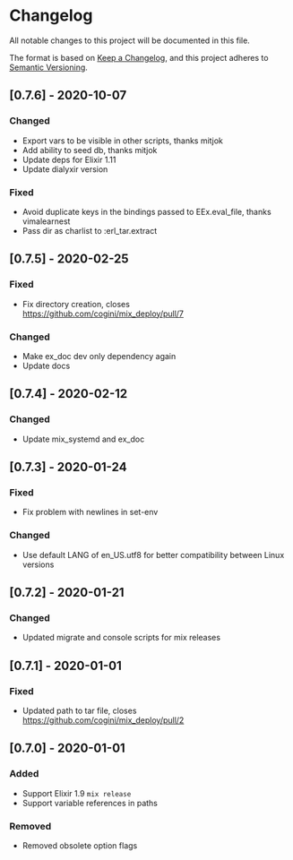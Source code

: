 # Changelog
All notable changes to this project will be documented in this file.

The format is based on [Keep a Changelog](https://keepachangelog.com/en/1.0.0/),
and this project adheres to [Semantic Versioning](https://semver.org/spec/v2.0.0.html).

## [0.7.6] - 2020-10-07
### Changed
- Export vars to be visible in other scripts, thanks mitjok
- Add ability to seed db, thanks mitjok
- Update deps for Elixir 1.11
- Update dialyxir version
### Fixed
- Avoid duplicate keys in the bindings passed to EEx.eval_file, thanks vimalearnest
- Pass dir as charlist to :erl_tar.extract

## [0.7.5] - 2020-02-25
### Fixed
- Fix directory creation, closes https://github.com/cogini/mix_deploy/pull/7
### Changed
- Make ex_doc dev only dependency again
- Update docs

## [0.7.4] - 2020-02-12
### Changed
- Update mix_systemd and ex_doc

## [0.7.3] - 2020-01-24
### Fixed
- Fix problem with newlines in set-env

### Changed
- Use default LANG of en_US.utf8 for better compatibility between Linux versions

## [0.7.2] - 2020-01-21
### Changed
- Updated migrate and console scripts for mix releases

## [0.7.1] - 2020-01-01
### Fixed
- Updated path to tar file, closes https://github.com/cogini/mix_deploy/pull/2

## [0.7.0] - 2020-01-01
### Added
- Support Elixir 1.9 `mix release`
- Support variable references in paths

### Removed
- Removed obsolete option flags

